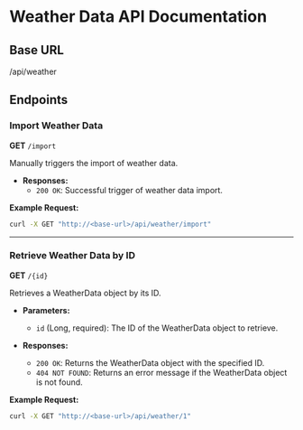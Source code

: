 # Weather Data API Documentation

## Base URL
/api/weather


## Endpoints

### Import Weather Data

**GET** `/import`

Manually triggers the import of weather data.

- **Responses:**
    - `200 OK`: Successful trigger of weather data import.

**Example Request:**
```bash
curl -X GET "http://<base-url>/api/weather/import"
```
---

### Retrieve Weather Data by ID

**GET** `/{id}`

Retrieves a WeatherData object by its ID.

- **Parameters:**
  - `id` (Long, required): The ID of the WeatherData object to retrieve.

- **Responses:**
  - `200 OK`: Returns the WeatherData object with the specified ID.
  - `404 NOT FOUND`: Returns an error message if the WeatherData object is not found.

**Example Request:**
```bash
curl -X GET "http://<base-url>/api/weather/1"
```

